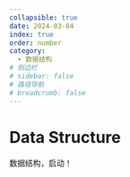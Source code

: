 ```yaml
---
collapsible: true
date: 2024-03-04
index: true
order: number
category: 
  - 数据结构
# 侧边栏
# sidebar: false
# 路径导航
# breadcrumb: false
---
```


# Data Structure

数据结构，启动！

